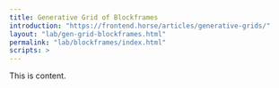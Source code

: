 ```yaml
---
title: Generative Grid of Blockframes
introduction: "https://frontend.horse/articles/generative-grids/"
layout: "lab/gen-grid-blockframes.html"
permalink: "lab/blockframes/index.html"
scripts: >
---
```


<!-- @format -->

This is content.

